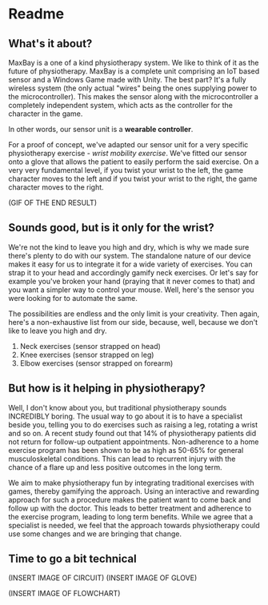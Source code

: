 # Readme

## What's it about?
MaxBay is a one of a kind physiotherapy system. We like to think of it as the future of physiotherapy. MaxBay is a complete unit comprising an IoT based sensor and a Windows Game made with Unity. The best part? It's a fully wireless system (the only actual "wires" being the ones supplying power to the microcontroller). This makes the sensor along with the microcontroller a completely independent system, which acts as the controller for the character in the game. 

In other words, our sensor unit is a **wearable controller**.

For a proof of concept, we've adapted our sensor unit for a very specific physiotherapy exercise - _wrist mobility exercise_. We've fitted our sensor onto a glove that allows the patient to easily perform the said exercise. On a very very fundamental level, if you twist your wrist to the left, the game character moves to the left and if you twist your wrist to the right, the game character moves to the right. 

(GIF OF THE END RESULT)

## Sounds good, but is it only for the wrist?
We're not the kind to leave you high and dry, which is why we made sure there's plenty to do with our system. The standalone nature of our device makes it easy for us to integrate it for a wide variety of exercises. You can strap it to your head and accordingly gamify neck exercises. Or let's say for example you've broken your hand (praying that it never comes to that) and you want a simpler way to control your mouse. Well, here's the sensor you were looking for to automate the same.

The possibilities are endless and the only limit is your creativity. Then again, here's a non-exhaustive list from our side, because, well, because we don't like to leave you high and dry. 

1. Neck exercises (sensor strapped on head)
2. Knee exercises (sensor strapped on leg)
3. Elbow exercises (sensor strapped on forearm)

## But how is it helping in physiotherapy?
Well, I don't know about you, but traditional physiotherapy sounds INCREDIBLY boring. The usual way to go about it is to have a specialist beside you, telling you to do exercises such as raising a leg, rotating a wrist and so on. A recent study found out that 14% of physiotherapy patients did not return for follow-up outpatient appointments. Non-adherence to a home exercise program has been shown to be as high as 50-65% for general musculoskeletal conditions. This can lead to recurrent injury with the chance of a flare up and less positive outcomes in the long term.

We aim to make physiotherapy fun by integrating traditional exercises with games, thereby gamifying the approach. Using an interactive and rewarding approach for such a procedure makes the patient want to come back and follow up with the doctor. This leads to better treatment and adherence to the exercise program, leading to long term benefits. While we agree that a specialist is needed, we feel that the approach towards physiotherapy could use some changes and we are bringing that change.

## Time to go a bit technical
(INSERT IMAGE OF CIRCUIT)
(INSERT IMAGE OF GLOVE)

(INSERT IMAGE OF FLOWCHART)




